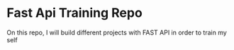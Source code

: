 # Fast Api Training Repo

On this repo, I will build different projects with FAST API in order to train my self